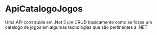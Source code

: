 <h1>ApiCatalogoJogos</h1>

<p>Uma API construida em .Net 5 um CRUD basicamente como se fosse um catalogo de jogos em algumas tecnologias que são pertinentes a .NET</p>

